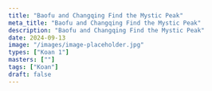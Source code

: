 ```yaml
---
title: "Baofu and Changqing Find the Mystic Peak"
meta_title: "Baofu and Changqing Find the Mystic Peak"
description: "Baofu and Changqing Find the Mystic Peak"
date: 2024-09-13
image: "/images/image-placeholder.jpg"
types: ["Koan 1"]
masters: [""]
tags: ["Koan"]
draft: false
---
```


